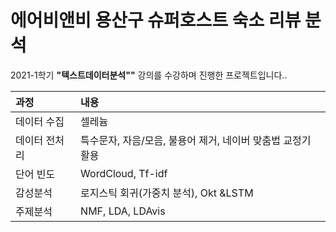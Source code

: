 # 에어비앤비 용산구 슈퍼호스트 숙소 리뷰 분석

2021-1학기 **"텍스트데이터분석""** 강의를 수강하며 진행한 프로젝트입니다..


|과정|  내용  |
|:---|:---|
|데이터 수집|셀레늄|
|데이터 전처리|특수문자, 자음/모음, 불용어 제거, 네이버 맞춤법 교정기 활용|
|단어 빈도|WordCloud, Tf-idf|
|감성분석|로지스틱 회귀(가중치 분석), Okt &LSTM|
|주제분석|NMF, LDA, LDAvis| 

